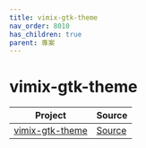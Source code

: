 ```yaml
---
title: vimix-gtk-theme
nav_order: 8010
has_children: true
parent: 專案
---
```



# vimix-gtk-theme

| Project | Source |
| --- | --- |
| [vimix-gtk-theme](https://github.com/samwhelp/theme-factory-vimix/tree/main/project/vimix-gtk-theme) | [Source](https://github.com/vinceliuice/vimix-gtk-themes) |
